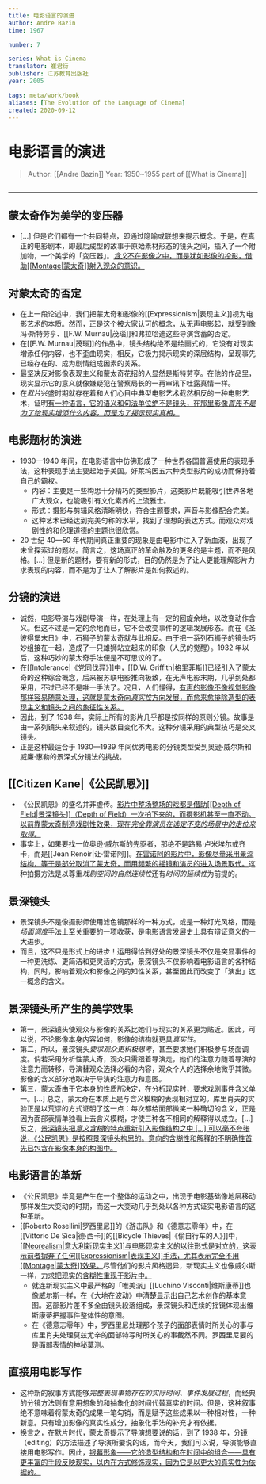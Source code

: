 ```yaml
---
title: 电影语言的演进
author: Andre Bazin
time: 1967

number: 7

series: What is Cinema
translator: 崔君衍
publisher: 江苏教育出版社
year: 2005

tags: meta/work/book 
aliases: [The Evolution of the Language of Cinema]
created: 2020-09-12
---
```


# 电影语言的演进
> Author: [[Andre Bazin]]
> Year: 1950~1955
> part of [[What is Cinema]]

```toc
```

---

## 蒙太奇作为美学的变压器
* [...] 但是它们都有一个共同特点，即通过隐喻或联想来提示概念。于是，在真正的电影剧本，即最后成型的故事于原始素材形态的镜头之间，插入了一个附加物，一个美学的「变压器」。<u><em>含义</em>不在影像之中，而是犹如影像的投影，借助[[Montage|蒙太奇]]射入观众的意识。</u>

## 对蒙太奇的否定
* 在上一段论述中，我们把蒙太奇和影像的[[Expressionism|表现主义]]视为电影艺术的本质。然而，正是这个被大家认可的概念，从无声电影起，就受到像冯·斯特劳亨、[[F.W. Murnau|茂瑙]]和弗拉哈迪这些导演含蓄的否定。
* 在[[F.W. Murnau|茂瑙]]的作品中，镜头结构绝不是绘画式的，它没有对现实增添任何内容，也不歪曲现实，相反，它极力揭示现实的深层结构，呈现事先已经存在的、成为剧情组成因素的关系。
* 最坚决反对影像表现主义和蒙太奇花招的人显然是斯特劳亨。在他的作品里，现实显示它的意义就像嫌疑犯在警察局长的一再审讯下吐露真情一样。
* 在<em>默片</em>兴盛时期就存在着和人们心目中典型电影艺术截然相反的一种电影艺术，证明<u>有一种语言，它的语义和句法单位绝不是镜头，在那里影像<em>首先不是为了给现实增添什么内容，而是为了揭示现实真相。</em></u>

## 电影题材的演进
* 1930—1940 年间，在电影语言中仿佛形成了一种世界各国普遍使用的表现手法，这种表现手法主要起始于美国。好莱坞因五六种类型影片的成功而保持着自己的霸权。
	* 内容：主要是一些构思十分精巧的类型影片，这类影片既能吸引世界各地广大观众，也能吸引有文化素养的上流雅士。
	* 形式：摄影与剪辑风格清晰明快，符合主题要求，声音与影像配合完美。
	* 这种艺术已经达到完美匀称的水平，找到了理想的表达方式。而观众对戏剧性的和伦理道德的主题也很欣赏。
* 20 世纪 40—50 年代期间真正重要的现象是由电影中注入了新血液，出现了未曾探索过的题材。简言之，这场真正的革命触及的更多的是主题，而不是风格。[...] 但是新的题材，要有新的形式，目的仍然是为了让人更能理解影片力求表现的内容，而不是为了让人了解影片是如何叙述的。

## 分镜的演进
* 诚然，电影导演与戏剧导演一样，在处理上有一定的回旋余地，以改变动作含义。但这不过是一定的余地而已，它不会改变事件的逻辑发展形态。而在《圣彼得堡末日》中，石狮子的蒙太奇就与此相反。由于把一系列石狮子的镜头巧妙组接在一起，造成了一只雄狮站立起来的印象（人民的觉醒）。1932 年以后，这种巧妙的蒙太奇手法便是不可思议的了。
* 在[[Intolerance|《党同伐异》]]中，[[D.W. Griffith|格里菲斯]]已经引入了蒙太奇的这种综合概念，后来被苏联电影推向极致，在无声电影末期，几乎到处都采用，不过已经不是唯一手法了。况且，人们懂得，<u>有声的影像不像视觉影像那样容易随意处理，这就是蒙太奇向<em>真实性</em>方向发展，而愈来愈排除造型的表现主义和镜头之间的象征性关系。</u>
* 因此，到了 1938 年，实际上所有的影片几乎都是按同样的原则分镜。故事是由一系列镜头来叙述的，镜头数目变化不大。这种分镜采用的典型技巧是交叉镜头。
* 正是这种最适合于 1930—1939 年间优秀电影的分镜类型受到奥逊·威尔斯和威廉·惠勒的景深式分镜法的挑战。

## [[Citizen Kane|《公民凯恩》]]
* 《公民凯恩》的盛名并非虚传。<u>影片中整场整场的戏都是借助[[Depth of Field|景深镜头]]（Depth of Field）一次拍下来的，而摄影机甚至一直不动。以前靠蒙太奇制造戏剧性效果，现在<em>完全靠演员在选定不变的场景中的走位来取得。</em></u>
* 事实上，如果要找一位奥逊·威尔斯的先驱者，那绝不是路易·卢米埃尔或齐卡，而是[[Jean Renoir|让·雷诺阿]]。<u>在雷诺阿的影片中，影像尽量采用景深结构，等于是部分取消了蒙太奇，而用频繁的摇镜和演员的进入场景取代。</u>这种拍摄方法是以尊重<em>戏剧空间的自然连续性</em>还有<em>时间的延续性</em>为前提的。

## 景深镜头
* 景深镜头不是像摄影师使用滤色镜那样的一种方式，或是一种灯光风格，而是<em>场面调度</em>手法上至关重要的一项收获，是电影语言发展史上具有辩证意义的一大进步。
* 而且，这不只是形式上的进步！运用得恰到好处的景深镜头不仅是突显事件的一种更洗练、更简洁和更灵活的方式，景深镜头不仅影响着电影语言的各种结构，同时，影响着观众和影像之间的知性关系，甚至因此而改变了「演出」这一概念的含义。

## 景深镜头所产生的美学效果
* 第一，景深镜头使观众与影像的关系比她们与现实的关系更为贴近。因此，可以说，不论影像本身内容如何，影像的结构就更具<em>真实性</em>。
* 第二，所以，景深镜头<em>要求观众更积极思考</em>，甚至要求她们积极参与场面调度。倘若采用分析性蒙太奇，观众只需跟着导演走，她们的注意力随着导演的注意力而转移，导演替观众选择必看的内容，观众个人的选择余地微乎其微。影像的含义部分地取决于导演的注意力和意图。
* 第三，蒙太奇由于它本身的性质所决定，在分析现实时，要求戏剧事件含义单一。[...] 总之，蒙太奇在本质上是与含义模糊的表现相对立的。库里肖夫的实验正是以荒谬的方式证明了这一点：每次都给面部微笑一种确切的含义，正是因为面部表情单独看上去含义模糊，才使三种各不相同的解释得以成立。[...] 反之，<u>景深镜头把<em>意义含糊</em>的特点重新引入影像结构之中 [...] 可以毫不夸张说，《公民凯恩》是按照景深镜头构思的。意向的含糊性和解释的不明确性首先已包含在影像本身的构图中。</u>

## 电影语言的革新
* 《公民凯恩》毕竟是产生在一个整体的运动之中，出现于电影基础像地层移动那样发生大变动的时期，而这一大变动几乎到处以各种方式证实电影语言的这种革新。
* [[Roberto Rosellini|罗西里尼]]的《游击队》和《德意志零年》中，在[[Vittorio De Sica|德·西卡]]的[[Bicycle Thieves|《偷自行车的人》]]中，<u>[[Neorealism|意大利新现实主义]]与电影现实主义的以往形式是对立的，这表示前者摒弃了任何[[Expressionism|表现主义]]手法，尤其表示完全不用[[Montage|蒙太奇]]效果。</u>尽管他们的影片风格迥异，新现实主义也像威尔斯一样，<u>力求把现实的含糊性重现于影片中。</u>
	* 就连新现实主义中最严格的「唯美派」[[Luchino Visconti|维斯康蒂]]也像威尔斯一样，在《大地在波动》中清楚显示出自己艺术创作的基本意图。这部影片差不多全由镜头段落组成，景深镜头和连续的摇镜体现出维斯康蒂把握事件整体性的意图。
	* 在《德意志零年》中，罗西里尼处理那个孩子的面部表情时所关心的事与库里肖夫处理莫兹尤辛的面部特写时所关心的事截然不同。罗西里尼要的是面部表情的神秘莫测。

## 直接用电影写作
* 这种新的叙事方式能够<em>完整表现事物存在的实际时间、事件发展过程</em>，而经典的分镜方法则有意用想象的和抽象化的时间代替真实的时间。但是，这种叙事绝不意味着将蒙太奇的成果一笔勾销，而是赋予这些成果以一种相对性，一种新意。只有增加影像的真实性成分，抽象化手法的补充才有依据。
* 换言之，在默片时代，蒙太奇提示了导演想要说的话，到了 1938 年，分镜（editing）的方法描述了导演所要说的话，而今天，我们可以说，导演能够直接用电影写作。因此，<u>银幕形象——它的造型结构和在时间中的组合——具有更丰富的手段反映现实，以内在方式修饰现实，因为它是以更大的真实性为依据的。</u>